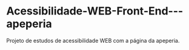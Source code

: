 # Acessibilidade-WEB-Front-End---apeperia
Projeto de estudos de acessibilidade WEB com a página da apeperia.